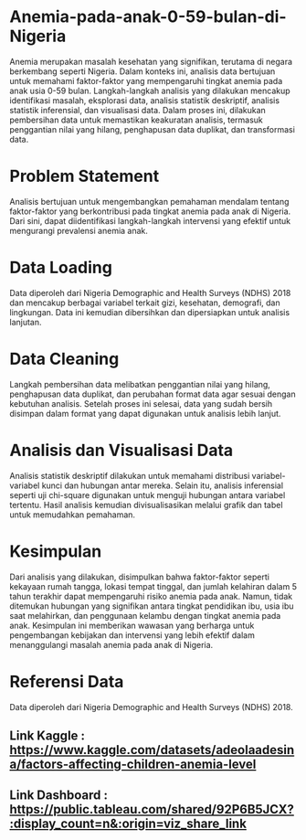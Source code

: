 # Anemia-pada-anak-0-59-bulan-di-Nigeria
Anemia merupakan masalah kesehatan yang signifikan, terutama di negara berkembang seperti Nigeria. Dalam konteks ini, analisis data bertujuan untuk memahami faktor-faktor yang mempengaruhi tingkat anemia pada anak usia 0-59 bulan. Langkah-langkah analisis yang dilakukan mencakup identifikasi masalah, eksplorasi data, analisis statistik deskriptif, analisis statistik inferensial, dan visualisasi data. Dalam proses ini, dilakukan pembersihan data untuk memastikan keakuratan analisis, termasuk penggantian nilai yang hilang, penghapusan data duplikat, dan transformasi data.

# Problem Statement
Analisis bertujuan untuk mengembangkan pemahaman mendalam tentang faktor-faktor yang berkontribusi pada tingkat anemia pada anak di Nigeria. Dari sini, dapat diidentifikasi langkah-langkah intervensi yang efektif untuk mengurangi prevalensi anemia anak.

# Data Loading
Data diperoleh dari Nigeria Demographic and Health Surveys (NDHS) 2018 dan mencakup berbagai variabel terkait gizi, kesehatan, demografi, dan lingkungan. Data ini kemudian dibersihkan dan dipersiapkan untuk analisis lanjutan.

# Data Cleaning
Langkah pembersihan data melibatkan penggantian nilai yang hilang, penghapusan data duplikat, dan perubahan format data agar sesuai dengan kebutuhan analisis. Setelah proses ini selesai, data yang sudah bersih disimpan dalam format yang dapat digunakan untuk analisis lebih lanjut.

# Analisis dan Visualisasi Data
Analisis statistik deskriptif dilakukan untuk memahami distribusi variabel-variabel kunci dan hubungan antar mereka. Selain itu, analisis inferensial seperti uji chi-square digunakan untuk menguji hubungan antara variabel tertentu. Hasil analisis kemudian divisualisasikan melalui grafik dan tabel untuk memudahkan pemahaman.

# Kesimpulan
Dari analisis yang dilakukan, disimpulkan bahwa faktor-faktor seperti kekayaan rumah tangga, lokasi tempat tinggal, dan jumlah kelahiran dalam 5 tahun terakhir dapat mempengaruhi risiko anemia pada anak. Namun, tidak ditemukan hubungan yang signifikan antara tingkat pendidikan ibu, usia ibu saat melahirkan, dan penggunaan kelambu dengan tingkat anemia pada anak. Kesimpulan ini memberikan wawasan yang berharga untuk pengembangan kebijakan dan intervensi yang lebih efektif dalam menanggulangi masalah anemia pada anak di Nigeria.

# Referensi Data
Data diperoleh dari Nigeria Demographic and Health Surveys (NDHS) 2018.
 
## Link Kaggle : https://www.kaggle.com/datasets/adeolaadesina/factors-affecting-children-anemia-level
## Link Dashboard : https://public.tableau.com/shared/92P6B5JCX?:display_count=n&:origin=viz_share_link 
